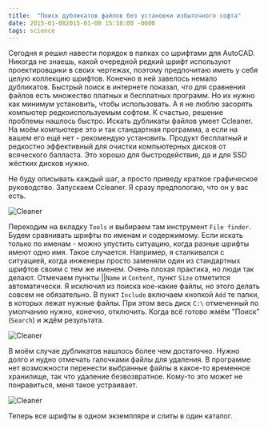 ```yaml
---
title:  "Поиск дубликатов файлов без установки избыточного софта"
date: 2015-01-082015-01-08 15:18:00 -0000
tags: science
---
```


Сегодня я решил навести порядок в папках со шрифтами для AutoCAD. Никогда не знаешь, какой очередной редкий шрифт используют проектировщики в своих чертежах, поэтому предпочитаю иметь у себя целую коллекцию шрифтов. Конечно в ней завелось немало дубликатов. Быстрый поиск в интернете показал, что для сравнения файлов есть множество платных и бесплатных программ. Но их нужно как минимум установить, чтобы использовать. А я не люблю засорять компьютер редкоиспользуемым софтом. К счастью, решение проблемы нашлось быстро. Искать дубликаты файлов умеет Ccleaner. На моём компьютере это и так стандартная программа, а если на вашем его ещё нет - рекомендую установить. Продукт бесплатный и редкостно эффективный для очистки компьютерных дисков от всяческого балласта. Это хорошо для быстродействия, да и для SSD жёстких дисков нужно.

Не буду описывать каждый шаг, а просто приведу краткое графическое руководство. Запускаем Ccleaner. Я сразу предпологаю, что он у вас есть.

![Cleaner](http://2nature.me/files/ccleaner.png)

Переходим на вкладку `Tools` и выбираем там инструмент `File finder`. Будем сравнивать шрифты по именам и содержимому. Если искать только по именам - можно упустить ситуацию, когда разные шрифты имеют одно имя. Такое случается. Например, я сталкивался с ситуацией, когда инженеры просто заменяли один из стандартных шрифтов своим с тем же именем. Очень плохая практика, но люди так делают. Отмечаем пункты ||`Name` и `Content`, пункт `Size` отметится автоматически. Я исключил из поиска кое-какие файлы, но этого делать совсем не обязательно. В пункт `Include` включаем кнопкой `Add` те папки, в которых лежат нужные файлы. При этом весь диск `C:\` отмеченный по умолчанию нужно, конечно, отключить. Когда всё готово жмём "Поиск" (`Search`) и ждём результата.

![Cleaner](http://2nature.me/files/ccleaner2.png)

В моём случае дубликатов нашлось более чем достаточно. Нужно долго и нудно отмечать галочками файлы для удаления. В программе нет возможности перенести выбранные файлы в какое-то временное хранилище, так что удаление безвозвратное. Кому-то это может не понравиться, меня такое устраивает.

![Cleaner](http://2nature.me/files/ccleaner2.png)

Теперь все шрифты в одном экземпляре и слиты в один каталог.
